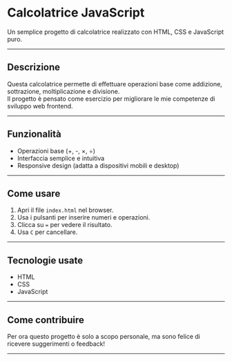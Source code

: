 # Calcolatrice JavaScript

Un semplice progetto di calcolatrice realizzato con HTML, CSS e JavaScript puro.

---

## Descrizione

Questa calcolatrice permette di effettuare operazioni base come addizione, sottrazione, moltiplicazione e divisione.  
Il progetto è pensato come esercizio per migliorare le mie competenze di sviluppo web frontend.

---

## Funzionalità

- Operazioni base (+, -, ×, ÷)
- Interfaccia semplice e intuitiva
- Responsive design (adatta a dispositivi mobili e desktop)

---

## Come usare

1. Apri il file `index.html` nel browser.
2. Usa i pulsanti per inserire numeri e operazioni.
3. Clicca su `=` per vedere il risultato.
4. Usa `C` per cancellare.

---

## Tecnologie usate

- HTML
- CSS
- JavaScript

---

## Come contribuire

Per ora questo progetto è solo a scopo personale, ma sono felice di ricevere suggerimenti o feedback!

---
